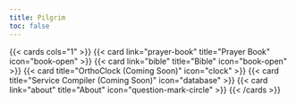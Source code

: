 ```yaml
---
title: Pilgrim
toc: false
---
```


{{< cards cols="1" >}}
  {{< card link="prayer-book" title="Prayer Book" icon="book-open" >}}
  {{< card link="bible" title="Bible" icon="book-open" >}}
  {{< card title="OrthoClock (Coming Soon)" icon="clock" >}}
  {{< card title="Service Compiler (Coming Soon)" icon="database" >}}
  {{< card link="about" title="About" icon="question-mark-circle" >}}
{{< /cards >}}
